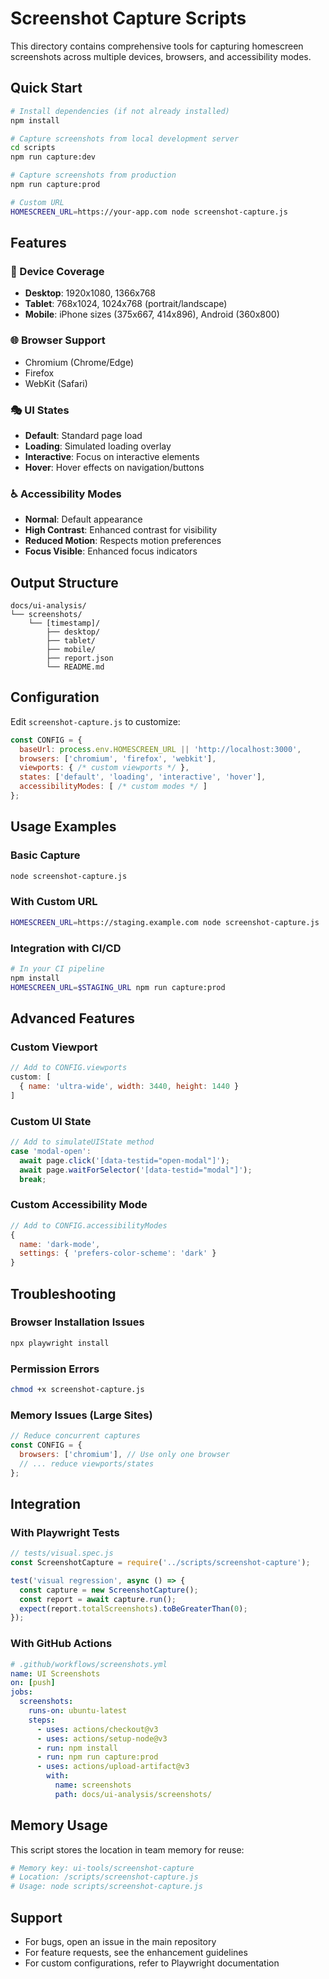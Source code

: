 # Screenshot Capture Scripts

This directory contains comprehensive tools for capturing homescreen screenshots across multiple devices, browsers, and accessibility modes.

## Quick Start

```bash
# Install dependencies (if not already installed)
npm install

# Capture screenshots from local development server
cd scripts
npm run capture:dev

# Capture screenshots from production
npm run capture:prod

# Custom URL
HOMESCREEN_URL=https://your-app.com node screenshot-capture.js
```

## Features

### 📱 Device Coverage
- **Desktop**: 1920x1080, 1366x768
- **Tablet**: 768x1024, 1024x768 (portrait/landscape)
- **Mobile**: iPhone sizes (375x667, 414x896), Android (360x800)

### 🌐 Browser Support
- Chromium (Chrome/Edge)
- Firefox
- WebKit (Safari)

### 🎭 UI States
- **Default**: Standard page load
- **Loading**: Simulated loading overlay
- **Interactive**: Focus on interactive elements
- **Hover**: Hover effects on navigation/buttons

### ♿ Accessibility Modes
- **Normal**: Default appearance
- **High Contrast**: Enhanced contrast for visibility
- **Reduced Motion**: Respects motion preferences
- **Focus Visible**: Enhanced focus indicators

## Output Structure

```
docs/ui-analysis/
└── screenshots/
    └── [timestamp]/
        ├── desktop/
        ├── tablet/
        ├── mobile/
        ├── report.json
        └── README.md
```

## Configuration

Edit `screenshot-capture.js` to customize:

```javascript
const CONFIG = {
  baseUrl: process.env.HOMESCREEN_URL || 'http://localhost:3000',
  browsers: ['chromium', 'firefox', 'webkit'],
  viewports: { /* custom viewports */ },
  states: ['default', 'loading', 'interactive', 'hover'],
  accessibilityModes: [ /* custom modes */ ]
};
```

## Usage Examples

### Basic Capture
```bash
node screenshot-capture.js
```

### With Custom URL
```bash
HOMESCREEN_URL=https://staging.example.com node screenshot-capture.js
```

### Integration with CI/CD
```bash
# In your CI pipeline
npm install
HOMESCREEN_URL=$STAGING_URL npm run capture:prod
```

## Advanced Features

### Custom Viewport
```javascript
// Add to CONFIG.viewports
custom: [
  { name: 'ultra-wide', width: 3440, height: 1440 }
]
```

### Custom UI State
```javascript
// Add to simulateUIState method
case 'modal-open':
  await page.click('[data-testid="open-modal"]');
  await page.waitForSelector('[data-testid="modal"]');
  break;
```

### Custom Accessibility Mode
```javascript
// Add to CONFIG.accessibilityModes
{
  name: 'dark-mode',
  settings: { 'prefers-color-scheme': 'dark' }
}
```

## Troubleshooting

### Browser Installation Issues
```bash
npx playwright install
```

### Permission Errors
```bash
chmod +x screenshot-capture.js
```

### Memory Issues (Large Sites)
```javascript
// Reduce concurrent captures
const CONFIG = {
  browsers: ['chromium'], // Use only one browser
  // ... reduce viewports/states
};
```

## Integration

### With Playwright Tests
```javascript
// tests/visual.spec.js
const ScreenshotCapture = require('../scripts/screenshot-capture');

test('visual regression', async () => {
  const capture = new ScreenshotCapture();
  const report = await capture.run();
  expect(report.totalScreenshots).toBeGreaterThan(0);
});
```

### With GitHub Actions
```yaml
# .github/workflows/screenshots.yml
name: UI Screenshots
on: [push]
jobs:
  screenshots:
    runs-on: ubuntu-latest
    steps:
      - uses: actions/checkout@v3
      - uses: actions/setup-node@v3
      - run: npm install
      - run: npm run capture:prod
      - uses: actions/upload-artifact@v3
        with:
          name: screenshots
          path: docs/ui-analysis/screenshots/
```

## Memory Usage

This script stores the location in team memory for reuse:

```bash
# Memory key: ui-tools/screenshot-capture
# Location: /scripts/screenshot-capture.js
# Usage: node scripts/screenshot-capture.js
```

## Support

- For bugs, open an issue in the main repository
- For feature requests, see the enhancement guidelines
- For custom configurations, refer to Playwright documentation